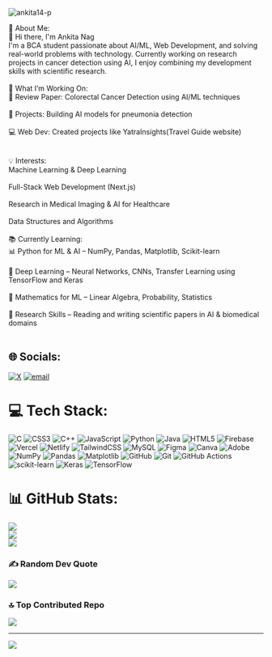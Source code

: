 <p align="left"> <img src="https://komarev.com/ghpvc/?username=ankita14-p&label=Profile%20views&color=0e75b6&style=flat" alt="ankita14-p" /> </p>
💫 About Me:         <br>
👋 Hi there, I'm Ankita Nag<br>I'm a BCA student passionate about AI/ML, Web Development, and solving real-world problems with technology. Currently working on research projects in cancer detection using AI, I enjoy combining my development skills with scientific research.<br><br>🚀 What I’m Working On:<br>🔬 Review Paper: Colorectal Cancer Detection using AI/ML techniques<br><br>🧠 Projects: Building AI models for pneumonia detection<br><br>💻 Web Dev: Created projects like YatraInsights(Travel Guide website)<br><br><br>💡 Interests:<br>Machine Learning & Deep Learning<br><br>Full-Stack Web Development (Next.js)<br><br>Research in Medical Imaging & AI for Healthcare<br><br>Data Structures and Algorithms<br><br>📚 Currently Learning:<br>📊 Python for ML & AI – NumPy, Pandas, Matplotlib, Scikit-learn<br><br>🧠 Deep Learning – Neural Networks, CNNs, Transfer Learning using TensorFlow and Keras<br><br>🧮 Mathematics for ML – Linear Algebra, Probability, Statistics<br><br>📄 Research Skills – Reading and writing scientific papers in AI & biomedical domains<br><br>


## 🌐 Socials:
[![X](https://img.shields.io/badge/X-black.svg?logo=X&logoColor=white)](https://x.com/@Ankeetaa1411) [![email](https://img.shields.io/badge/Email-D14836?logo=gmail&logoColor=white)](mailto:ankeeta3@gmail.com) 

# 💻 Tech Stack:
![C](https://img.shields.io/badge/c-%2300599C.svg?style=for-the-badge&logo=c&logoColor=white) ![CSS3](https://img.shields.io/badge/css3-%231572B6.svg?style=for-the-badge&logo=css3&logoColor=white) ![C++](https://img.shields.io/badge/c++-%2300599C.svg?style=for-the-badge&logo=c%2B%2B&logoColor=white) ![JavaScript](https://img.shields.io/badge/javascript-%23323330.svg?style=for-the-badge&logo=javascript&logoColor=%23F7DF1E) ![Python](https://img.shields.io/badge/python-3670A0?style=for-the-badge&logo=python&logoColor=ffdd54) ![Java](https://img.shields.io/badge/java-%23ED8B00.svg?style=for-the-badge&logo=openjdk&logoColor=white) ![HTML5](https://img.shields.io/badge/html5-%23E34F26.svg?style=for-the-badge&logo=html5&logoColor=white) ![Firebase](https://img.shields.io/badge/firebase-%23039BE5.svg?style=for-the-badge&logo=firebase) ![Vercel](https://img.shields.io/badge/vercel-%23000000.svg?style=for-the-badge&logo=vercel&logoColor=white) ![Netlify](https://img.shields.io/badge/netlify-%23000000.svg?style=for-the-badge&logo=netlify&logoColor=#00C7B7) ![TailwindCSS](https://img.shields.io/badge/tailwindcss-%2338B2AC.svg?style=for-the-badge&logo=tailwind-css&logoColor=white) ![MySQL](https://img.shields.io/badge/mysql-4479A1.svg?style=for-the-badge&logo=mysql&logoColor=white) ![Figma](https://img.shields.io/badge/figma-%23F24E1E.svg?style=for-the-badge&logo=figma&logoColor=white) ![Canva](https://img.shields.io/badge/Canva-%2300C4CC.svg?style=for-the-badge&logo=Canva&logoColor=white) ![Adobe](https://img.shields.io/badge/adobe-%23FF0000.svg?style=for-the-badge&logo=adobe&logoColor=white) ![NumPy](https://img.shields.io/badge/numpy-%23013243.svg?style=for-the-badge&logo=numpy&logoColor=white) ![Pandas](https://img.shields.io/badge/pandas-%23150458.svg?style=for-the-badge&logo=pandas&logoColor=white) ![Matplotlib](https://img.shields.io/badge/Matplotlib-%23ffffff.svg?style=for-the-badge&logo=Matplotlib&logoColor=black) ![GitHub](https://img.shields.io/badge/github-%23121011.svg?style=for-the-badge&logo=github&logoColor=white) ![Git](https://img.shields.io/badge/git-%23F05033.svg?style=for-the-badge&logo=git&logoColor=white) ![GitHub Actions](https://img.shields.io/badge/github%20actions-%232671E5.svg?style=for-the-badge&logo=githubactions&logoColor=white) ![scikit-learn](https://img.shields.io/badge/scikit--learn-%23F7931E.svg?style=for-the-badge&logo=scikit-learn&logoColor=white) ![Keras](https://img.shields.io/badge/Keras-%23D00000.svg?style=for-the-badge&logo=Keras&logoColor=white) ![TensorFlow](https://img.shields.io/badge/TensorFlow-%23FF6F00.svg?style=for-the-badge&logo=TensorFlow&logoColor=white)
# 📊 GitHub Stats:
![](https://github-readme-stats.vercel.app/api?username=ankita14-p&theme=dark&hide_border=false&include_all_commits=true&count_private=true)<br/>
![](https://nirzak-streak-stats.vercel.app/?user=ankita14-p&theme=dark&hide_border=false)<br/>
![](https://github-readme-stats.vercel.app/api/top-langs/?username=ankita14-p&theme=dark&hide_border=false&include_all_commits=true&count_private=true&layout=compact)

### ✍️ Random Dev Quote
![](https://quotes-github-readme.vercel.app/api?type=horizontal&theme=radical)

### 🔝 Top Contributed Repo
![](https://github-contributor-stats.vercel.app/api?username=ankita14-p&limit=5&theme=dark&combine_all_yearly_contributions=true)

---
[![](https://visitcount.itsvg.in/api?id=ankita14-p&icon=0&color=0)](https://visitcount.itsvg.in)

<!-- Proudly created with GPRM ( https://gprm.itsvg.in ) -->






